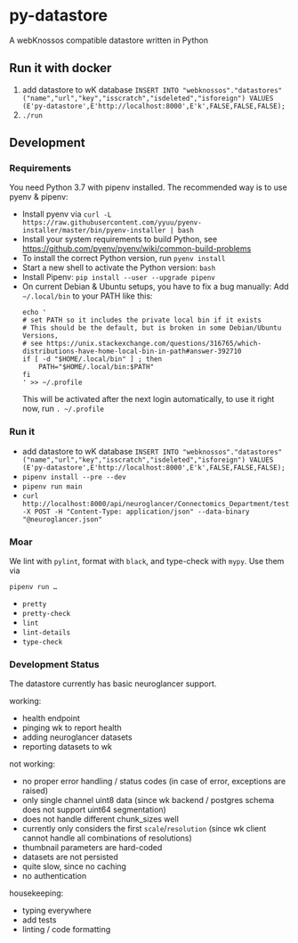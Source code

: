 # py-datastore
A webKnossos compatible datastore written in Python

## Run it with docker

1. add datastore to wK database `INSERT INTO "webknossos"."datastores"("name","url","key","isscratch","isdeleted","isforeign") VALUES (E'py-datastore',E'http://localhost:8000',E'k',FALSE,FALSE,FALSE);`
2. `./run`

## Development
### Requirements

You need Python 3.7 with pipenv installed. The recommended way is to use pyenv & pipenv:

* Install pyenv via
  `curl -L https://raw.githubusercontent.com/yyuu/pyenv-installer/master/bin/pyenv-installer | bash`
* Install your system requirements to build Python, see
  https://github.com/pyenv/pyenv/wiki/common-build-problems
* To install the correct Python version, run
  `pyenv install`
* Start a new shell to activate the Python version:
  `bash`
* Install Pipenv:
  `pip install --user --upgrade pipenv`
* On current Debian & Ubuntu setups, you have to fix a bug manually:
  Add `~/.local/bin` to your PATH like this:
  ```
  echo '
  # set PATH so it includes the private local bin if it exists
  # This should be the default, but is broken in some Debian/Ubuntu Versions,
  # see https://unix.stackexchange.com/questions/316765/which-distributions-have-home-local-bin-in-path#answer-392710
  if [ -d "$HOME/.local/bin" ] ; then
      PATH="$HOME/.local/bin:$PATH"
  fi
  ' >> ~/.profile
  ```
  This will be activated after the next login automatically, to use it right now, run
  `. ~/.profile`

### Run it

*  add datastore to wK database `INSERT INTO "webknossos"."datastores"("name","url","key","isscratch","isdeleted","isforeign") VALUES (E'py-datastore',E'http://localhost:8000',E'k',FALSE,FALSE,FALSE);`
* `pipenv install --pre --dev`
* `pipenv run main`
* `curl http://localhost:8000/api/neuroglancer/Connectomics_Department/test -X POST -H "Content-Type: application/json" --data-binary "@neuroglancer.json"`

### Moar

We lint with `pylint`, format with `black`, and type-check with `mypy`. Use them via

`pipenv run …`
* `pretty`
* `pretty-check`
* `lint`
* `lint-details`
* `type-check`


### Development Status

The datastore currently has basic neuroglancer support.

working:
* health endpoint
* pinging wk to report health
* adding neuroglancer datasets
* reporting datasets to wk

not working:
* no proper error handling / status codes (in case of error, exceptions are raised)
* only single channel uint8 data (since wk backend / postgres schema does not support uint64 segmentation)
* does not handle different chunk_sizes well
* currently only considers the first `scale`/`resolution` (since wk client cannot handle all combinations of resolutions)
* thumbnail parameters are hard-coded
* datasets are not persisted
* quite slow, since no caching
* no authentication

housekeeping:
* typing everywhere
* add tests
* linting / code formatting
